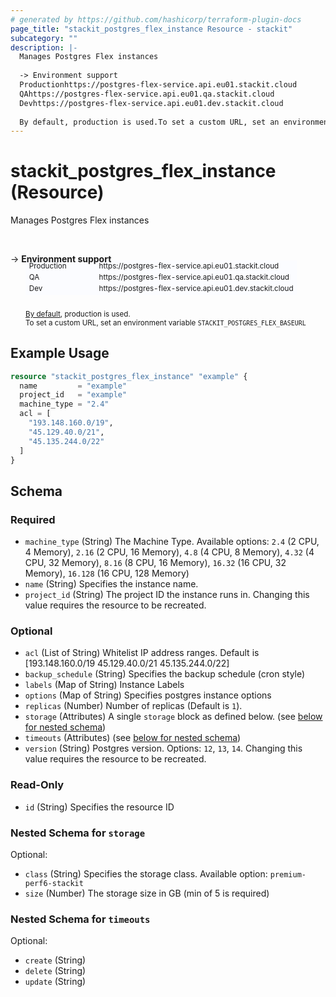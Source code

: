 ```yaml
---
# generated by https://github.com/hashicorp/terraform-plugin-docs
page_title: "stackit_postgres_flex_instance Resource - stackit"
subcategory: ""
description: |-
  Manages Postgres Flex instances
  
  -> Environment support
  Productionhttps://postgres-flex-service.api.eu01.stackit.cloud
  QAhttps://postgres-flex-service.api.eu01.qa.stackit.cloud
  Devhttps://postgres-flex-service.api.eu01.dev.stackit.cloud
  
  By default, production is used.To set a custom URL, set an environment variable STACKITPOSTGRESFLEX_BASEURL
---
```


# stackit_postgres_flex_instance (Resource)

Manages Postgres Flex instances

<br />

-> __Environment support__<br /><table style='border-collapse: separate; border-spacing: 0px; margin-top:-20px; margin-left: 24px; font-size: smaller;'>
<tr><td style='width: 100px; background: #fbfcff; border: none;'>Production</td><td style='background: #fbfcff; border: none;'>https://postgres-flex-service.api.eu01.stackit.cloud</td></tr>
<tr><td style='background: #fbfcff; border: none;'>QA</td><td style='background: #fbfcff; border: none;'>https://postgres-flex-service.api.eu01.qa.stackit.cloud</td></tr>
<tr><td style='background: #fbfcff; border: none;'>Dev</td><td style='background: #fbfcff; border: none;'>https://postgres-flex-service.api.eu01.dev.stackit.cloud</td></tr>
</table><br />
<small style='margin-left: 24px; margin-top: -5px; display: inline-block;'><a href="https://registry.terraform.io/providers/SchwarzIT/stackit/latest/docs#environment">By default</a>, production is used.<br />To set a custom URL, set an environment variable <code>STACKIT_POSTGRES_FLEX_BASEURL</code></small>

## Example Usage

```terraform
resource "stackit_postgres_flex_instance" "example" {
  name         = "example"
  project_id   = "example"
  machine_type = "2.4"
  acl = [
    "193.148.160.0/19",
    "45.129.40.0/21",
    "45.135.244.0/22"
  ]
}
```

<!-- schema generated by tfplugindocs -->
## Schema

### Required

- `machine_type` (String) The Machine Type. Available options: `2.4` (2 CPU, 4 Memory), `2.16` (2 CPU, 16 Memory), `4.8` (4 CPU, 8 Memory), `4.32` (4 CPU, 32 Memory), `8.16` (8 CPU, 16 Memory), `16.32` (16 CPU, 32 Memory), `16.128` (16 CPU, 128 Memory)
- `name` (String) Specifies the instance name.
- `project_id` (String) The project ID the instance runs in. Changing this value requires the resource to be recreated.

### Optional

- `acl` (List of String) Whitelist IP address ranges. Default is [193.148.160.0/19 45.129.40.0/21 45.135.244.0/22]
- `backup_schedule` (String) Specifies the backup schedule (cron style)
- `labels` (Map of String) Instance Labels
- `options` (Map of String) Specifies postgres instance options
- `replicas` (Number) Number of replicas (Default is `1`).
- `storage` (Attributes) A single `storage` block as defined below. (see [below for nested schema](#nestedatt--storage))
- `timeouts` (Attributes) (see [below for nested schema](#nestedatt--timeouts))
- `version` (String) Postgres version. Options: `12`, `13`, `14`. Changing this value requires the resource to be recreated.

### Read-Only

- `id` (String) Specifies the resource ID

<a id="nestedatt--storage"></a>
### Nested Schema for `storage`

Optional:

- `class` (String) Specifies the storage class. Available option: `premium-perf6-stackit`
- `size` (Number) The storage size in GB (min of 5 is required)


<a id="nestedatt--timeouts"></a>
### Nested Schema for `timeouts`

Optional:

- `create` (String)
- `delete` (String)
- `update` (String)


